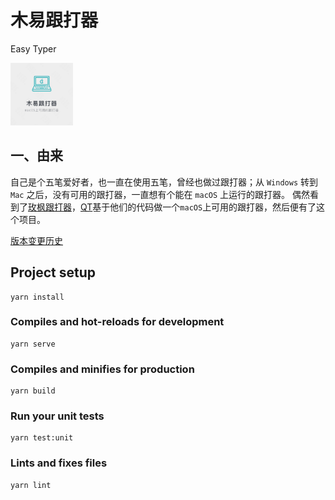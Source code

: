 # 木易跟打器
Easy Typer

<img width="100" src="client/public/img/logo.png"/>

## 一、由来
自己是个五笔爱好者，也一直在使用五笔，曾经也做过跟打器；从 `Windows` 转到 `Mac` 之后，没有可用的跟打器，一直想有个能在 `macOS` 上运行的跟打器。
偶然看到了[玫枫跟打器](https://github.com/owenyang0/easy-typer)，[QT](https://gitee.com/hotleave/quick-typing)基于他们的代码做一个`macOS`上可用的跟打器，然后便有了这个项目。



[版本变更历史](src/docs/changelog.md)

## Project setup
```
yarn install
```

### Compiles and hot-reloads for development
```
yarn serve
```

### Compiles and minifies for production
```
yarn build
```

### Run your unit tests
```
yarn test:unit
```

### Lints and fixes files
```
yarn lint
```
